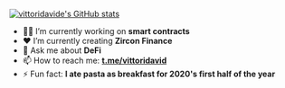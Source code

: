 [![vittoridavide's GitHub stats](https://github-readme-stats.vercel.app/api?username=vittoridavide&show_icons=true&count_private=true)](https://github.com/anuraghazra/github-readme-stats)

- 👨‍💻 I’m currently working on **smart contracts**
- ❤️ I’m currently creating **Zircon Finance**
- 💬 Ask me about **DeFi**
- 📫 How to reach me: **[t.me/vittoridavid](https://t.me/vittoridavid)**
- ⚡ Fun fact: **I ate pasta as breakfast for 2020's first half of the year**

